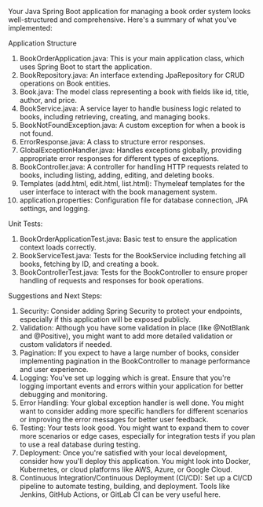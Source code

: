 
Your Java Spring Boot application for managing a book order system looks well-structured and comprehensive. Here's a summary of what you've implemented:

Application Structure
1. BookOrderApplication.java: This is your main application class, which uses Spring Boot to start the application.
2. BookRepository.java: An interface extending JpaRepository for CRUD operations on Book entities.
3. Book.java: The model class representing a book with fields like id, title, author, and price.
4. BookService.java: A service layer to handle business logic related to books, including retrieving, creating, and managing books.
5. BookNotFoundException.java: A custom exception for when a book is not found.
6. ErrorResponse.java: A class to structure error responses.
7. GlobalExceptionHandler.java: Handles exceptions globally, providing appropriate error responses for different types of exceptions.
8. BookController.java: A controller for handling HTTP requests related to books, including listing, adding, editing, and deleting books.
9. Templates (add.html, edit.html, list.html): Thymeleaf templates for the user interface to interact with the book management system.
10. application.properties: Configuration file for database connection, JPA settings, and logging.

Unit Tests: 
1. BookOrderApplicationTest.java: Basic test to ensure the application context loads correctly.
2. BookServiceTest.java: Tests for the BookService including fetching all books, fetching by ID, and creating a book.
3. BookControllerTest.java: Tests for the BookController to ensure proper handling of requests and responses for book operations.

Suggestions and Next Steps:
1. Security: Consider adding Spring Security to protect your endpoints, especially if this application will be exposed publicly.
2. Validation: Although you have some validation in place (like @NotBlank and @Positive), you might want to add more detailed validation or custom validators if needed.
3. Pagination: If you expect to have a large number of books, consider implementing pagination in the BookController to manage performance and user experience.
4. Logging: You've set up logging which is great. Ensure that you're logging important events and errors within your application for better debugging and monitoring.
5. Error Handling: Your global exception handler is well done. You might want to consider adding more specific handlers for different scenarios or improving the error messages for better user feedback.
6. Testing: Your tests look good. You might want to expand them to cover more scenarios or edge cases, especially for integration tests if you plan to use a real database during testing.
7. Deployment: Once you're satisfied with your local development, consider how you'll deploy this application. You might look into Docker, Kubernetes, or cloud platforms like AWS, Azure, or Google Cloud.
8. Continuous Integration/Continuous Deployment (CI/CD): Set up a CI/CD pipeline to automate testing, building, and deployment. Tools like Jenkins, GitHub Actions, or GitLab CI can be very useful here.
